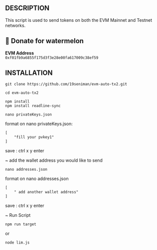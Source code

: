 ## DESCRIPTION
This script is used to send tokens on both the EVM Mainnet and Testnet networks.

##  🍉 Donate for  watermelon

**EVM Address**  
`0xf01fb9a6855f175d3f3e28e00fa617009c38ef59`


## INSTALLATION

```
git clone https://github.com/19seniman/evm-auto-tx2.git
```
```
cd evm-auto-tx2
```
```
npm install
npm install readline-sync
```
```
nano privateKeys.json
```
format on nano privateKeys.json:
```
[
    "fill your pvkey1"
]
```
save : ctrl x y enter

~  add the wallet address you would like to send 
```
nano addresses.json
```
format on nano addresses.json
```
[
    " add another wallet address"
]
```
save : ctrl x y enter

~ Run Script
```
npm run target
```
or 
```
node lim.js
```
